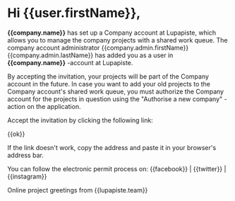 # Hi {{user.firstName}},

**{{company.name}}** has set up a Company account at Lupapiste, which allows you to manage the company projects with a shared work queue. The company account administrator {{company.admin.firstName}} {{company.admin.lastName}} has added you as a user in **{{company.name}}** -account at Lupapiste.

By accepting the invitation, your projects will be part of the Company account in the future. In case you want to add your old projects to the Company account's shared work queue, you must authorize the Company account for the projects in question using the "Authorise a new company" -action on the application.

Accept the invitation by clicking the following link:

{{ok}}

If the link doesn't work, copy the address and paste it in your browser's address bar.

You can follow the electronic permit process on: {{facebook}} | {{twitter}} | {{instagram}}

Online project greetings from
{{lupapiste.team}}
